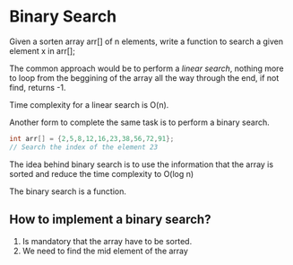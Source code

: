 # Binary Search 

Given a sorten array arr[] of n elements, write a function to search a given element x in arr[];

The common approach would be to perform a _linear search_, nothing more to loop from the beggining of the array all the way
through the end, if not find, returns -1.

Time complexity for a linear search is O(n).

Another form to complete the same task is to perform a binary search.

```java
int arr[] = {2,5,8,12,16,23,38,56,72,91};
// Search the index of the element 23
```
The idea behind binary search is to use the information that the array is sorted and reduce the time complexity to O(log n)

The binary search is a function.

## How to implement a binary search?

1. Is mandatory that the array have to be sorted.
2. We need to find the mid element of the array